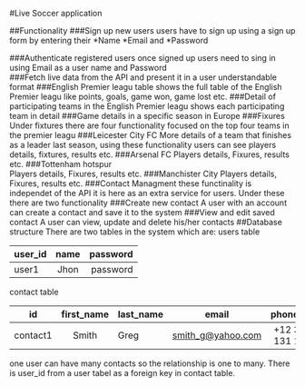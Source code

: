 #Live Soccer application

##Functionality
###Sign up new users
 users have to sign up using a sign up form by entering their
*Name
*Email and
*Password

###Authenticate registered users
 once signed up users need to sing in using
  Email as a user name and
  Password   
###Fetch live data from the API and present it in a user understandable format
###English Premier leagu table
  shows the full table of the English Premier leagu like points, goals, game won, game lost etc.
###Detail of participating teams in the English Premier leagu
  shows each participating team in detail
###Game details in a specific season in Europe
###Fixures
  Under fixtures there are four functionality focused on the top four teams in the premier leagu
###Leicester City FC
    More details of a team that finishes as a leader last season, using these functionality users can see players details, fixtures, results etc.
###Arsenal FC
   Players details, Fixures, results etc.
###Tottenham hotspur  
   Players details, Fixures, results etc.
###Manchister City
   Players details, Fixures, results etc.
###Contact Managment
 these functinality is independet of the API it is here as an extra service for users. Under these there are two functionality
###Create new contact
   A user with an account can create a contact and save it to the system
###View and edit saved contact
   A user can view, update and delete his/her contacts
##Database structure
 There are two tables in the system which are: users table

| user_id      | name          | password    |
| -------------|:-------------:| ---------:  |
| user1        |Jhon            |password    |

  contact table   

| id           | first_name    |last_name      |email             |phone_no         |user_id     |
|------------- |:-------------:|:------------- | :---------------:|:---------------:|-----------:|
|contact1      |    Smith      |     Greg      |smith_g@yahoo.com |+12 312 131 123  |user1      |

  one user can have many contacts so the relationship is one to many. There is user_id
  from a user tabel as a foreign key in contact table.
